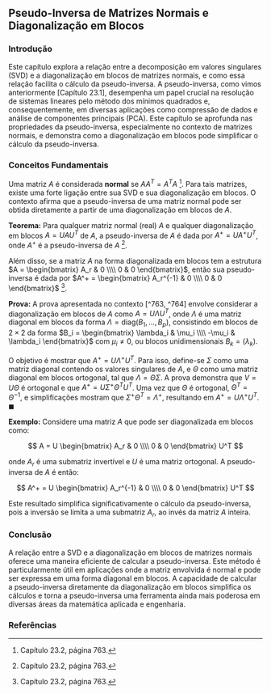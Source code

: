 ## Pseudo-Inversa de Matrizes Normais e Diagonalização em Blocos

### Introdução
Este capítulo explora a relação entre a decomposição em valores singulares (SVD) e a diagonalização em blocos de matrizes normais, e como essa relação facilita o cálculo da pseudo-inversa. A pseudo-inversa, como vimos anteriormente [Capítulo 23.1], desempenha um papel crucial na resolução de sistemas lineares pelo método dos mínimos quadrados e, consequentemente, em diversas aplicações como compressão de dados e análise de componentes principais (PCA). Este capítulo se aprofunda nas propriedades da pseudo-inversa, especialmente no contexto de matrizes normais, e demonstra como a diagonalização em blocos pode simplificar o cálculo da pseudo-inversa.

### Conceitos Fundamentais

Uma matriz $A$ é considerada **normal** se $AA^T = A^T A$ [^763]. Para tais matrizes, existe uma forte ligação entre sua SVD e sua diagonalização em blocos. O contexto afirma que a pseudo-inversa de uma matriz normal pode ser obtida diretamente a partir de uma diagonalização em blocos de $A$.

**Teorema:** Para qualquer matriz normal (real) $A$ e qualquer diagonalização em blocos $A = UAU^T$ de $A$, a pseudo-inversa de $A$ é dada por $A^+ = UA^+U^T$, onde $A^+$ é a pseudo-inversa de $A$ [^763].

Além disso, se a matriz $A$ na forma diagonalizada em blocos tem a estrutura $A = \begin{bmatrix} A_r & 0 \\\\ 0 & 0 \end{bmatrix}$, então sua pseudo-inversa é dada por $A^+ = \begin{bmatrix} A_r^{-1} & 0 \\\\ 0 & 0 \end{bmatrix}$ [^763].

**Prova:**
A prova apresentada no contexto [^763, ^764] envolve considerar a diagonalização em blocos de $A$ como $A = U \Lambda U^T$, onde $\Lambda$ é uma matriz diagonal em blocos da forma $\Lambda = \text{diag}(B_1, ..., B_p)$, consistindo em blocos de $2 \times 2$ da forma $B_i = \begin{bmatrix} \lambda_i & \mu_i \\\\ -\mu_i & \lambda_i \end{bmatrix}$ com $\mu_i \neq 0$, ou blocos unidimensionais $B_k = (\lambda_k)$.

O objetivo é mostrar que $A^+ = U \Lambda^+ U^T$. Para isso, define-se $\Sigma$ como uma matriz diagonal contendo os valores singulares de $A$, e $\Theta$ como uma matriz diagonal em blocos ortogonal, tal que $\Lambda = \Theta \Sigma$. A prova demonstra que $V = U\Theta$ é ortogonal e que $A^+ = U \Sigma^+ \Theta^T U^T$. Uma vez que $\Theta$ é ortogonal, $\Theta^T = \Theta^{-1}$, e simplificações mostram que $\Sigma^+ \Theta^T = \Lambda^+$, resultando em $A^+ = U \Lambda^+ U^T$. $\blacksquare$

**Exemplo:**
Considere uma matriz $A$ que pode ser diagonalizada em blocos como:

$$
A = U \begin{bmatrix} A_r & 0 \\\\ 0 & 0 \end{bmatrix} U^T
$$

onde $A_r$ é uma submatriz invertível e $U$ é uma matriz ortogonal. A pseudo-inversa de $A$ é então:

$$
A^+ = U \begin{bmatrix} A_r^{-1} & 0 \\\\ 0 & 0 \end{bmatrix} U^T
$$

Este resultado simplifica significativamente o cálculo da pseudo-inversa, pois a inversão se limita a uma submatriz $A_r$, ao invés da matriz $A$ inteira.

### Conclusão
A relação entre a SVD e a diagonalização em blocos de matrizes normais oferece uma maneira eficiente de calcular a pseudo-inversa. Este método é particularmente útil em aplicações onde a matriz envolvida é normal e pode ser expressa em uma forma diagonal em blocos. A capacidade de calcular a pseudo-inversa diretamente da diagonalização em blocos simplifica os cálculos e torna a pseudo-inversa uma ferramenta ainda mais poderosa em diversas áreas da matemática aplicada e engenharia.

### Referências
[^763]: Capítulo 23.2, página 763.
[^764]: Capítulo 23.2, página 764.
<!-- END -->